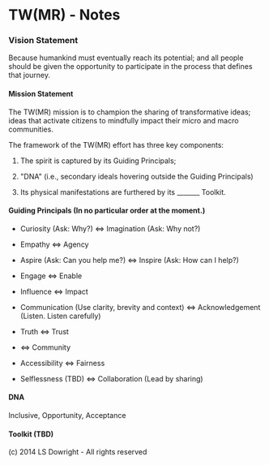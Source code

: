 TW(MR) - Notes
==============

### Vision Statement

Because humankind must eventually reach its potential; and all people should be given the opportunity to participate in the process that defines that journey.


#### Mission Statement

The TW(MR) mission is to champion the sharing of transformative ideas; ideas that activate citizens to mindfully impact their micro and macro communities. 


The framework of the TW(MR) effort has three key components:

1) The spirit is captured by its Guiding Principals;

2) "DNA" (i.e., secondary ideals hovering outside the Guiding Principals)

3) Its physical manifestations are furthered by its _______ Toolkit. 



#### Guiding Principals (In no particular order at the moment.)

- Curiosity (Ask: Why?) <=> Imagination (Ask: Why not?)

- Empathy <=> Agency

- Aspire (Ask: Can you help me?) <=> Inspire (Ask: How can I help?)

- Engage <=> Enable

- Influence <=> Impact

- Communication (Use clarity, brevity and context) <=> Acknowledgement (Listen. Listen carefully)

- Truth <=> Trust
 
-  <=> Community  

- Accessibility <=> Fairness

- Selflessness (TBD) <=> Collaboration (Lead by sharing)
 



#### DNA

Inclusive, Opportunity, Acceptance


#### Toolkit (TBD)




(c) 2014 LS Dowright - All rights reserved
